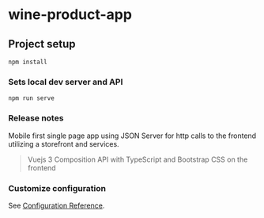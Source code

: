 # wine-product-app

## Project setup
```
npm install
```

### Sets local dev server and API
```
npm run serve
```

### Release notes
Mobile first single page app using JSON Server for http calls to the frontend utilizing a storefront and services. 

> Vuejs 3 Composition API with TypeScript and Bootstrap CSS on the frontend


### Customize configuration
See [Configuration Reference](https://cli.vuejs.org/config/).
